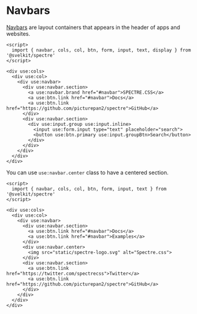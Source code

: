# Navbars

[Navbars](https://picturepan2.github.io/spectre/layout/navbar.html) are layout containers that appears in the header of apps and websites.

```example
<script>
  import { navbar, cols, col, btn, form, input, text, display } from '@svelkit/spectre'
</script>

<div use:cols>
  <div use:col>
    <div use:navbar>
      <div use:navbar.section>
        <a use:navbar.brand href="#navbar">SPECTRE.CSS</a>
        <a use:btn.link href="#navbar">Docs</a>
        <a use:btn.link href="https://github.com/picturepan2/spectre">GitHub</a>
      </div>
      <div use:navbar.section>
        <div use:input.group use:input.inline>
          <input use:form.input type="text" placeholder="search">
          <button use:btn.primary use:input.groupBtn>Search</button>
        </div>
      </div>
    </div>
  </div>
</div>
```

<!-- #TODO: add text-bold mr-2 to brand in the example above -->

You can use `use:navbar.center` class to have a centered section.

```example
<script>
  import { navbar, cols, col, btn, form, input, text } from '@svelkit/spectre'
</script>

<div use:cols>
  <div use:col>
    <div use:navbar>
      <div use:navbar.section>
        <a use:btn.link href="#navbar">Docs</a>
        <a use:btn.link href="#navbar">Examples</a>
      </div>
      <div use:navbar.center>
        <img src="static/spectre-logo.svg" alt="Spectre.css">
      </div>
      <div use:navbar.section>
        <a use:btn.link href="https://twitter.com/spectrecss">Twitter</a>
        <a use:btn.link href="https://github.com/picturepan2/spectre">GitHub</a>
      </div>
    </div>
  </div>
</div>
```
